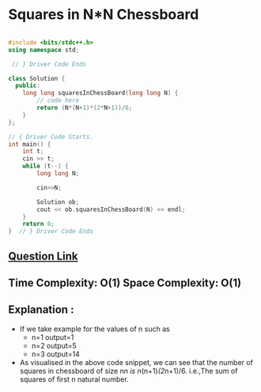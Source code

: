 # Squares in N\*N Chessboard

```cpp

#include <bits/stdc++.h>
using namespace std;

 // } Driver Code Ends

class Solution {
  public:
    long long squaresInChessBoard(long long N) {
        // code here
        return (N*(N+1)*(2*N+1))/6;
    }
};

// { Driver Code Starts.
int main() {
    int t;
    cin >> t;
    while (t--) {
        long long N;

        cin>>N;

        Solution ob;
        cout << ob.squaresInChessBoard(N) << endl;
    }
    return 0;
}  // } Driver Code Ends
```

## [Question Link](https://practice.geeksforgeeks.org/problems/squares-in-nn-chessboard1801/1)

## Time Complexity: O(1) Space Complexity: O(1)

## Explanation :

- If we take example for the values of n such as
  - n=1 output=1
  - n=2 output=5
  - n=3 output=14
- As visualised in the above code snippet, we can see that the number of squares in chessboard of size n*n is n*(n+1)*(2*n+1)/6. i.e.,The sum of squares of first n natural number.
